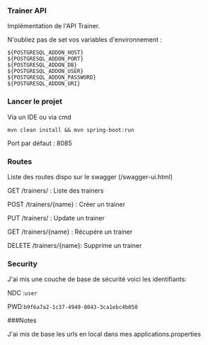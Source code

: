 ### Trainer API

Implémentation de l'API Trainer.

N'oubliez pas de set vos variables d'environnement : 

```
${POSTGRESQL_ADDON_HOST}
${POSTGRESQL_ADDON_PORT}
${POSTGRESQL_ADDON_DB}
${POSTGRESQL_ADDON_USER}
${POSTGRESQL_ADDON_PASSWORD}
${POSTGRESQL_ADDON_URI}
```

### Lancer le projet

Via un IDE ou via cmd 
```
mvn clean install && mvn spring-boot:run
```

Port par défaut : 8085

### Routes

Liste des routes dispo sur le swagger (/swagger-ui.html)

GET /trainers/ : Liste des trainers

POST /trainers/{name} :  Créer un trainer 

PUT /trainers/ : Update un trainer

GET /trainers/{name} : Récupére un trainer

DELETE /trainers/{name}: Supprime un trainer


### Security

J'ai mis une couche de base de sécurité 
voici les identifiants: 

NDC :``user``

PWD:``b9f6a7a2-1c37-4949-8043-3ca1ebc4b050``

###Notes

J'ai mis de base les urls en local dans mes applications.properties
